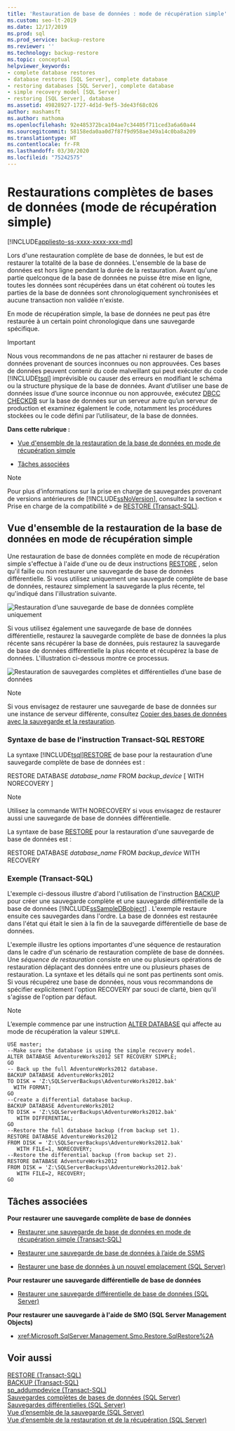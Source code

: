 ```yaml
---
title: 'Restauration de base de données : mode de récupération simple'
ms.custom: seo-lt-2019
ms.date: 12/17/2019
ms.prod: sql
ms.prod_service: backup-restore
ms.reviewer: ''
ms.technology: backup-restore
ms.topic: conceptual
helpviewer_keywords:
- complete database restores
- database restores [SQL Server], complete database
- restoring databases [SQL Server], complete database
- simple recovery model [SQL Server]
- restoring [SQL Server], database
ms.assetid: 49828927-1727-4d1d-9ef5-3de43f68c026
author: mashamsft
ms.author: mathoma
ms.openlocfilehash: 92e485372bca104ae7c34405f711ced3a6a60a44
ms.sourcegitcommit: 58158eda0aa0d7f87f9d958ae349a14c0ba8a209
ms.translationtype: HT
ms.contentlocale: fr-FR
ms.lasthandoff: 03/30/2020
ms.locfileid: "75242575"
---
```

# <a name="complete-database-restores-simple-recovery-model"></a>Restaurations complètes de bases de données (mode de récupération simple)
[!INCLUDE[appliesto-ss-xxxx-xxxx-xxx-md](../../includes/appliesto-ss-xxxx-xxxx-xxx-md.md)]

  Lors d'une restauration complète de base de données, le but est de restaurer la totalité de la base de données. L'ensemble de la base de données est hors ligne pendant la durée de la restauration. Avant qu'une partie quelconque de la base de données ne puisse être mise en ligne, toutes les données sont récupérées dans un état cohérent où toutes les parties de la base de données sont chronologiquement synchronisées et aucune transaction non validée n'existe.  
  
 En mode de récupération simple, la base de données ne peut pas être restaurée à un certain point chronologique dans une sauvegarde spécifique.  
  
> [!IMPORTANT]  
>  Nous vous recommandons de ne pas attacher ni restaurer de bases de données provenant de sources inconnues ou non approuvées. Ces bases de données peuvent contenir du code malveillant qui peut exécuter du code [!INCLUDE[tsql](../../includes/tsql-md.md)] imprévisible ou causer des erreurs en modifiant le schéma ou la structure physique de la base de données. Avant d’utiliser une base de données issue d’une source inconnue ou non approuvée, exécutez [DBCC CHECKDB](../../t-sql/database-console-commands/dbcc-checkdb-transact-sql.md) sur la base de données sur un serveur autre qu’un serveur de production et examinez également le code, notamment les procédures stockées ou le code défini par l’utilisateur, de la base de données.  
  
 **Dans cette rubrique :**  
  
-   [Vue d'ensemble de la restauration de la base de données en mode de récupération simple](#Overview)  
  
-   [Tâches associées](#RelatedTasks)  
  
> [!NOTE]  
>  Pour plus d’informations sur la prise en charge de sauvegardes provenant de versions antérieures de [!INCLUDE[ssNoVersion](../../includes/ssnoversion-md.md)], consultez la section « Prise en charge de la compatibilité » de [RESTORE &#40;Transact-SQL&#41;](../../t-sql/statements/restore-statements-transact-sql.md).  
  
##  <a name="overview-of-database-restore-under-the-simple-recovery-model"></a><a name="Overview"></a> Vue d'ensemble de la restauration de la base de données en mode de récupération simple  
 Une restauration de base de données complète en mode de récupération simple s'effectue à l'aide d'une ou de deux instructions [RESTORE](../../t-sql/statements/restore-statements-transact-sql.md) , selon qu'il faille ou non restaurer une sauvegarde de base de données différentielle. Si vous utilisez uniquement une sauvegarde complète de base de données, restaurez simplement la sauvegarde la plus récente, tel qu'indiqué dans l'illustration suivante.  
  
 ![Restauration d’une sauvegarde de base de données complète uniquement](../../relational-databases/backup-restore/media/bnrr-rmsimple1-fulldbbu.gif "Restauration d’une sauvegarde de base de données complète uniquement")  
  
 Si vous utilisez également une sauvegarde de base de données différentielle, restaurez la sauvegarde complète de base de données la plus récente sans récupérer la base de données, puis restaurez la sauvegarde de base de données différentielle la plus récente et récupérez la base de données. L'illustration ci-dessous montre ce processus.  
  
 ![Restauration de sauvegardes complètes et différentielles d’une base de données](../../relational-databases/backup-restore/media/bnrr-rmsimple2-diffdbbu.gif "Restauration de sauvegardes complètes et différentielles d'une base de données")  
  
> [!NOTE]  
>  Si vous envisagez de restaurer une sauvegarde de base de données sur une instance de serveur différente, consultez [Copier des bases de données avec la sauvegarde et la restauration](../../relational-databases/databases/copy-databases-with-backup-and-restore.md).  
  
###  <a name="basic-transact-sql-restore-syntax"></a><a name="TsqlSyntax"></a> Syntaxe de base de l'instruction Transact-SQL RESTORE  
 La syntaxe [!INCLUDE[tsql](../../includes/tsql-md.md)][RESTORE](../../t-sql/statements/restore-statements-transact-sql.md) de base pour la restauration d’une sauvegarde complète de base de données est :  
  
 RESTORE DATABASE *database_name* FROM *backup_device* [ WITH NORECOVERY ]  
  
> [!NOTE]  
>  Utilisez la commande WITH NORECOVERY si vous envisagez de restaurer aussi une sauvegarde de base de données différentielle.  
  
 La syntaxe de base [RESTORE](../../t-sql/statements/restore-statements-transact-sql.md) pour la restauration d'une sauvegarde de base de données est :  
  
 RESTORE DATABASE *database_name* FROM *backup_device* WITH RECOVERY  
  
###  <a name="example-transact-sql"></a><a name="Example"></a> Exemple (Transact-SQL)  
 L'exemple ci-dessous illustre d'abord l'utilisation de l'instruction [BACKUP](../../t-sql/statements/backup-transact-sql.md) pour créer une sauvegarde complète et une sauvegarde différentielle de la base de données [!INCLUDE[ssSampleDBobject](../../includes/sssampledbobject-md.md)] . L'exemple restaure ensuite ces sauvegardes dans l'ordre. La base de données est restaurée dans l'état qui était le sien à la fin de la sauvegarde différentielle de base de données.  
  
 L'exemple illustre les options importantes d'une séquence de restauration dans le cadre d'un scénario de restauration complète de base de données. Une *séquence de restauration* consiste en une ou plusieurs opérations de restauration déplaçant des données entre une ou plusieurs phases de restauration. La syntaxe et les détails qui ne sont pas pertinents sont omis. Si vous récupérez une base de données, nous vous recommandons de spécifier explicitement l'option RECOVERY par souci de clarté, bien qu'il s'agisse de l'option par défaut.  
  
> [!NOTE]  
>  L’exemple commence par une instruction [ALTER DATABASE](../../t-sql/statements/alter-database-transact-sql.md) qui affecte au mode de récupération la valeur `SIMPLE`.  
  
```  
USE master;  
--Make sure the database is using the simple recovery model.  
ALTER DATABASE AdventureWorks2012 SET RECOVERY SIMPLE;  
GO  
-- Back up the full AdventureWorks2012 database.  
BACKUP DATABASE AdventureWorks2012   
TO DISK = 'Z:\SQLServerBackups\AdventureWorks2012.bak'   
  WITH FORMAT;  
GO  
--Create a differential database backup.  
BACKUP DATABASE AdventureWorks2012   
TO DISK = 'Z:\SQLServerBackups\AdventureWorks2012.bak'  
   WITH DIFFERENTIAL;  
GO  
--Restore the full database backup (from backup set 1).  
RESTORE DATABASE AdventureWorks2012   
FROM DISK = 'Z:\SQLServerBackups\AdventureWorks2012.bak'   
   WITH FILE=1, NORECOVERY;  
--Restore the differential backup (from backup set 2).  
RESTORE DATABASE AdventureWorks2012   
FROM DISK = 'Z:\SQLServerBackups\AdventureWorks2012.bak'   
   WITH FILE=2, RECOVERY;  
GO  
```  
  
##  <a name="related-tasks"></a><a name="RelatedTasks"></a> Tâches associées  
 **Pour restaurer une sauvegarde complète de base de données**  
  
-   [Restaurer une sauvegarde de base de données en mode de récupération simple &#40;Transact-SQL&#41;](../../relational-databases/backup-restore/restore-a-database-backup-under-the-simple-recovery-model-transact-sql.md)  
  
-   [Restaurer une sauvegarde de base de données à l’aide de SSMS](../../relational-databases/backup-restore/restore-a-database-backup-using-ssms.md)  
  
-   [Restaurer une base de données à un nouvel emplacement &#40;SQL Server&#41;](../../relational-databases/backup-restore/restore-a-database-to-a-new-location-sql-server.md)  
  
 **Pour restaurer une sauvegarde différentielle de base de données**  
  
-   [Restaurer une sauvegarde différentielle de base de données &#40;SQL Server&#41;](../../relational-databases/backup-restore/restore-a-differential-database-backup-sql-server.md)  
  
 **Pour restaurer une sauvegarde à l'aide de SMO (SQL Server Management Objects)**  
  
-   <xref:Microsoft.SqlServer.Management.Smo.Restore.SqlRestore%2A>  
  
## <a name="see-also"></a>Voir aussi  
 [RESTORE &#40;Transact-SQL&#41;](../../t-sql/statements/restore-statements-transact-sql.md)   
 [BACKUP &#40;Transact-SQL&#41;](../../t-sql/statements/backup-transact-sql.md)   
 [sp_addumpdevice &#40;Transact-SQL&#41;](../../relational-databases/system-stored-procedures/sp-addumpdevice-transact-sql.md)   
 [Sauvegardes complètes de bases de données &#40;SQL Server&#41;](../../relational-databases/backup-restore/full-database-backups-sql-server.md)   
 [Sauvegardes différentielles &#40;SQL Server&#41;](../../relational-databases/backup-restore/differential-backups-sql-server.md)   
 [Vue d’ensemble de la sauvegarde &#40;SQL Server&#41;](../../relational-databases/backup-restore/backup-overview-sql-server.md)   
 [Vue d’ensemble de la restauration et de la récupération &#40;SQL Server&#41;](../../relational-databases/backup-restore/restore-and-recovery-overview-sql-server.md)  
  
  
